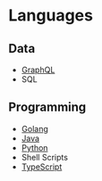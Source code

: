 # Languages

## Data

- [GraphQL](https://graphql.org/)
- SQL

## Programming

- [Golang](https://go.dev/)
- [Java](https://www.java.com/en/)
- [Python](https://www.python.org/)
- Shell Scripts
- [TypeScript](https://www.typescriptlang.org/)
